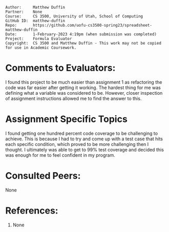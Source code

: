 ﻿```
Author:     Matthew Duffin
Partner:    None
Course:     CS 3500, University of Utah, School of Computing
GitHub ID:  matthew-duffin
Repo:       https://github.com/uofu-cs3500-spring23/spreadsheet-matthew-duffin
Date:       1-February-2023 4:19pm (when submission was completed) 
Project:    Formula Evaluator
Copyright:  CS 3500 and Matthew Duffin - This work may not be copied for use in Academic Coursework.
```

# Comments to Evaluators:
I found this project to be much easier than assignment 1 as refactoring the code was far easier after getting it working. The hardest thing for me was defining what a variable was considered to
be. However, closer inspection of assignment instructions allowed me to find the answer to this. 

# Assignment Specific Topics
I found getting one hundred percent code coverage to be challenging to achieve. This is because I had to try and come up with a test case that hits each specific condition,
which proved to be more challenging then I thought. I ultimately was able to get to 99% test coverage and decided this was enough for me to feel confident in my program. 

# Consulted Peers:
None


# References:
1. None